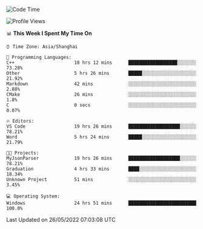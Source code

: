 <!--START_SECTION:waka-->
![Code Time](http://img.shields.io/badge/Code%20Time-57%20hrs%2038%20mins-blue)

![Profile Views](http://img.shields.io/badge/Profile%20Views-20-blue)

📊 **This Week I Spent My Time On** 

```text
⌚︎ Time Zone: Asia/Shanghai

💬 Programming Languages: 
C++                      18 hrs 12 mins      ██████████████████░░░░░░░   73.28% 
Other                    5 hrs 26 mins       █████░░░░░░░░░░░░░░░░░░░░   21.92% 
Markdown                 42 mins             ░░░░░░░░░░░░░░░░░░░░░░░░░   2.88% 
CMake                    26 mins             ░░░░░░░░░░░░░░░░░░░░░░░░░   1.8% 
C                        0 secs              ░░░░░░░░░░░░░░░░░░░░░░░░░   0.07%

🔥 Editors: 
VS Code                  19 hrs 26 mins      ███████████████████░░░░░░   78.21% 
Word                     5 hrs 24 mins       █████░░░░░░░░░░░░░░░░░░░░   21.79%

🐱‍💻 Projects: 
MyJsonParser             19 hrs 26 mins      ███████████████████░░░░░░   78.21% 
Graduation               4 hrs 33 mins       ████░░░░░░░░░░░░░░░░░░░░░   18.34% 
Unknown Project          51 mins             ░░░░░░░░░░░░░░░░░░░░░░░░░   3.45%

💻 Operating System: 
Windows                  24 hrs 51 mins      █████████████████████████   100.0%

```


 Last Updated on 26/05/2022 07:03:08 UTC
<!--END_SECTION:waka-->